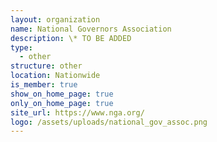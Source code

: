 ```yaml
---
layout: organization
name: National Governors Association
description: \* TO BE ADDED
type:
  - other
structure: other
location: Nationwide
is_member: true
show_on_home_page: true
only_on_home_page: true
site_url: https://www.nga.org/
logo: /assets/uploads/national_gov_assoc.png
---
```

